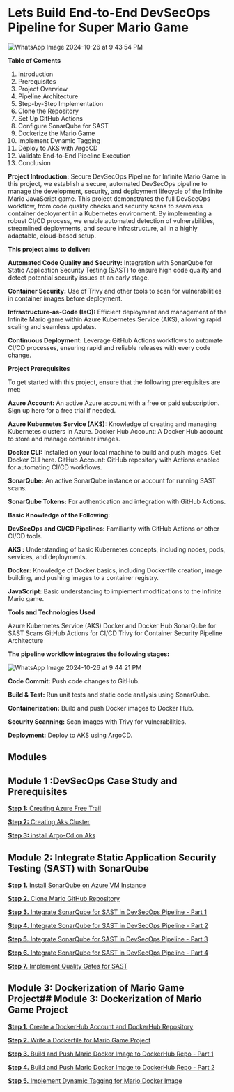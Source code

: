 # Lets Build End-to-End DevSecOps Pipeline for Super Mario Game
![WhatsApp Image 2024-10-26 at 9 43 54 PM](https://github.com/user-attachments/assets/546890df-a20c-4676-82cd-2e0f425914fc)

**Table of Contents**

1. Introduction
2. Prerequisites
3. Project Overview
4. Pipeline Architecture
5. Step-by-Step Implementation
6. Clone the Repository
7. Set Up GitHub Actions
8. Configure SonarQube for SAST
9. Dockerize the Mario Game
10. Implement Dynamic Tagging
11. Deploy to AKS with ArgoCD
12. Validate End-to-End Pipeline Execution
13. Conclusion


**Project Introduction:** Secure DevSecOps Pipeline for Infinite Mario Game In this project, we establish a secure, automated DevSecOps pipeline to manage the development, security, and deployment lifecycle of the Infinite Mario JavaScript game. This project demonstrates the full DevSecOps workflow, from code quality checks and security scans to seamless container deployment in a Kubernetes environment. By implementing a robust CI/CD process, we enable automated detection of vulnerabilities, streamlined deployments, and secure infrastructure, all in a highly adaptable, cloud-based setup.

**This project aims to deliver:**

**Automated Code Quality and Security:** Integration with SonarQube for Static Application Security Testing (SAST) to ensure high code quality and detect potential security issues at an early stage. 

**Container Security:** Use of Trivy and other tools to scan for vulnerabilities in container images before deployment.

**Infrastructure-as-Code (IaC):** Efficient deployment and management of the Infinite Mario game within Azure Kubernetes Service (AKS), allowing rapid scaling and seamless updates.

**Continuous Deployment:** Leverage GitHub Actions workflows to automate CI/CD processes, ensuring rapid and reliable releases with every code change.

**Project Prerequisites**

To get started with this project, ensure that the following prerequisites are met:

**Azure Account:** An active Azure account with a free or paid subscription. Sign up here for a free trial if needed.

**Azure Kubernetes Service (AKS):** Knowledge of creating and managing Kubernetes clusters in Azure. Docker Hub Account: A Docker Hub account to store and manage container images.

**Docker CLI:** Installed on your local machine to build and push images. Get Docker CLI here. GitHub Account: GitHub repository with Actions enabled for automating CI/CD workflows.

**SonarQube:** An active SonarQube instance or account for running SAST scans.

**SonarQube Tokens:** For authentication and integration with GitHub Actions.

**Basic Knowledge of the Following:**

**DevSecOps and CI/CD Pipelines:** Familiarity with GitHub Actions or other CI/CD tools.

**AKS :** Understanding of basic Kubernetes concepts, including nodes, pods, services, and deployments.

**Docker:** Knowledge of Docker basics, including Dockerfile creation, image building, and pushing images to a container registry.

**JavaScript:** Basic understanding to implement modifications to the Infinite Mario game.

**Tools and Technologies Used**

Azure Kubernetes Service (AKS) Docker and Docker Hub SonarQube for SAST Scans GitHub Actions for CI/CD Trivy for Container Security
Pipeline Architecture

**The pipeline workflow integrates the following stages:**


![WhatsApp Image 2024-10-26 at 9 44 21 PM](https://github.com/user-attachments/assets/76c2f2b6-4ff2-48cd-9cfc-11d7bb0e1089)


**Code Commit:** Push code changes to GitHub.

**Build & Test:** Run unit tests and static code analysis using SonarQube.

**Containerization:** Build and push Docker images to Docker Hub.

**Security Scanning:** Scan images with Trivy for vulnerabilities.

**Deployment:** Deploy to AKS using ArgoCD.


## Modules

## Module 1 :DevSecOps Case Study and Prerequisites

[**Step 1:** Creating Azure Free Trail](./module_1_prerequisites/1-azure-account.md)

[**Step 2:** Creating Aks Cluster](./module_1_prerequisites/step-2-creating-AKS-cluster.md)

[**Step 3:** install Argo-Cd on Aks](./module_1_prerequisites/Step-3-install-argocd-on-aks.md)

## Module 2: Integrate Static Application Security Testing (SAST) with SonarQube

[**Step 1.** Install SonarQube on Azure VM Instance](module-2/step-8-install-sonarqube-azure-vm.md)

[**Step 2.** Clone Mario GitHub Repository](module-2/step-9-clone-mario-repo.md)

[**Step 3.** Integrate SonarQube for SAST in DevSecOps Pipeline - Part 1](module-2/step-10-integrate-sonarqube-sast-part1.md)

[**Step 4.** Integrate SonarQube for SAST in DevSecOps Pipeline - Part 2](module-2/step-11-integrate-sonarqube-sast-part2.md)

[**Step 5.** Integrate SonarQube for SAST in DevSecOps Pipeline - Part 3](module-2/step-12-integrate-sonarqube-sast-part3.md)

[**Step 6.** Integrate SonarQube for SAST in DevSecOps Pipeline - Part 4](module-2/step-13-integrate-sonarqube-sast-part4.md)

[**Step 7.** Implement Quality Gates for SAST](module-2/step-14-implement-quality-gates.md)




## Module 3: Dockerization of Mario Game Project## Module 3: Dockerization of Mario Game Project

[**Step 1.** Create a DockerHub Account and DockerHub Repository](module-3/step-1-create-dockerhub-account.md)

[**Step 2.** Write a Dockerfile for Mario Game Project](module-3/step-2-write-dockerfile.md)

[**Step 3.** Build and Push Mario Docker Image to DockerHub Repo - Part 1](module-3/step-3-build-push-mario-docker-image-part1.md)

[**Step 4.** Build and Push Mario Docker Image to DockerHub Repo - Part 2](module-3/step-4-build-push-mario-docker-image-part2.md)

[**Step 5.** Implement Dynamic Tagging for Mario Docker Image](module-3/step-5-implement-dynamic-tagging.md)





